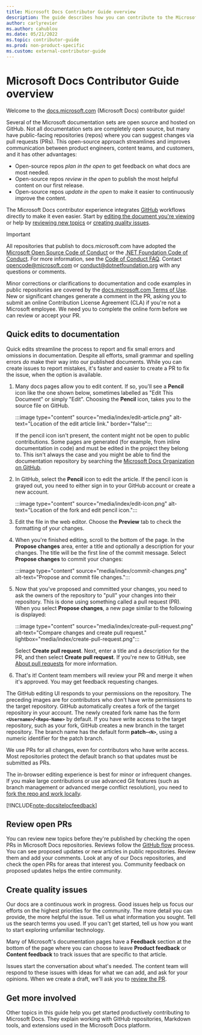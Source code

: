 ```yaml
---
title: Microsoft Docs Contributor Guide overview
description: The guide describes how you can contribute to the Microsoft documentation site docs.microsoft.com.
author: carlyrevier
ms.author: cahublou
ms.date: 05/21/2022
ms.topic: contributor-guide
ms.prod: non-product-specific
ms.custom: external-contributor-guide
---
```


# Microsoft Docs Contributor Guide overview

Welcome to the [docs.microsoft.com](https://docs.microsoft.com) (Microsoft Docs) contributor guide!

Several of the Microsoft documentation sets are open source and hosted on GitHub. Not all documentation sets are completely open source, but many have public-facing repositories (repos) where you can suggest changes via pull requests (PRs). This open-source approach streamlines and improves communication between product engineers, content teams, and customers, and it has other advantages:

- Open-source repos *plan in the open* to get feedback on what docs are most needed.
- Open-source repos *review in the open* to publish the most helpful content on our first release.
- Open-source repos *update in the open* to make it easier to continuously improve the content.

The Microsoft Docs contributor experience integrates [GitHub](https://github.com) workflows directly to make it even easier. Start by [editing the document you're viewing](#quick-edits-to-documentation) or help by [reviewing new topics](#review-open-prs) or [creating quality issues](#create-quality-issues).

> [!IMPORTANT]
> All repositories that publish to docs.microsoft.com have adopted the [Microsoft Open Source Code of Conduct](https://opensource.microsoft.com/codeofconduct/) or the [.NET Foundation Code of Conduct](https://dotnetfoundation.org/about/code-of-conduct). For more information, see the [Code of Conduct FAQ](https://opensource.microsoft.com/codeofconduct/faq/). Contact [opencode@microsoft.com](mailto:opencode@microsoft.com) or [conduct@dotnetfoundation.org](mailto:conduct@dotnetfoundation.org) with any questions or comments.
>
> Minor corrections or clarifications to documentation and code examples in public repositories are covered by the [docs.microsoft.com Terms of Use](/legal/termsofuse). New or significant changes generate a comment in the PR, asking you to submit an online Contribution License Agreement (CLA) if you're not a Microsoft employee. We need you to complete the online form before we can review or accept your PR.

## Quick edits to documentation

Quick edits streamline the process to report and fix small errors and omissions in documentation. Despite all efforts, small grammar and spelling errors *do* make their way into our published documents. While you can create issues to report mistakes, it's faster and easier to create a PR to fix the issue, when the option is available.

1. Many docs pages allow you to edit content. If so, you'll see a **Pencil** icon like the one shown below, sometimes labelled as "Edit This Document" or simply "Edit". Choosing the **Pencil** icon, takes you to the source file on GitHub.

   :::image type="content" source="media/index/edit-article.png" alt-text="Location of the edit article link." border="false":::

   If the pencil icon isn't present, the content might not be open to public contributions. Some pages are generated (for example, from inline documentation in code) and must be edited in the project they belong to. This isn't always the case and you might be able to find the documentation repository by searching the [Microsoft Docs Organization on GitHub](https://github.com/MicrosoftDocs).

2. In GitHub, select the **Pencil** icon to edit the article. If the pencil icon is grayed out, you need to either sign in to your GitHub account or create a new account.

   :::image type="content" source="media/index/edit-icon.png" alt-text="Location of the fork and edit pencil icon.":::

3. Edit the file in the web editor. Choose the **Preview** tab to check the formatting of your changes.

4. When you're finished editing, scroll to the bottom of the page. In the **Propose changes** area, enter a title and optionally a description for your changes. The title will be the first line of the commit message. Select **Propose changes** to commit your changes:

   :::image type="content" source="media/index/commit-changes.png" alt-text="Propose and commit file changes.":::

5. Now that you've proposed and committed your changes, you need to ask the owners of the repository to "pull" your changes into their repository. This is done using something called a pull request (PR). When you select **Propose changes**, a new page similar to the following is displayed:

   :::image type="content" source="media/index/create-pull-request.png" alt-text="Compare changes and create pull request." lightbox="media/index/create-pull-request.png":::

   Select **Create pull request**. Next, enter a title and a description for the PR, and then select **Create pull request**. If you're new to GitHub, see [About pull requests](https://docs.github.com/articles/using-pull-requests) for more information.

6. That's it! Content team members will review your PR and merge it when it's approved. You may get feedback requesting changes.

The GitHub editing UI responds to your permissions on the repository. The preceding images are for contributors who don't have write permissions to the target repository. GitHub automatically creates a fork of the target repository in your account. The newly created fork name has the form **`<Username>`/`<Repo-Name>`** by default. If you have write access to the target repository, such as your fork, GitHub creates a new branch in the target repository. The branch name has the default form **patch-`<N>`**, using a numeric identifier for the patch branch.

We use PRs for all changes, even for contributors who have write access. Most repositories protect the default branch so that updates must be submitted as PRs.

The in-browser editing experience is best for minor or infrequent changes. If you make large contributions or use advanced Git features (such as branch management or advanced merge conflict resolution), you need to [fork the repo and work locally](how-to-write-workflows-major.md).

[!INCLUDE[note-docsitelocfeedback](includes/note-docsitelocfeedback.md)]

## Review open PRs

You can review new topics before they're published by checking the open PRs in Microsoft Docs repositories. Reviews follow the [GitHub flow](https://docs.github.com/articles/github-flow) process. You can see proposed updates or new articles in public repositories. Review them and add your comments. Look at any of our Docs repositories, and check the open PRs for areas that interest you. Community feedback on proposed updates helps the entire community.

## Create quality issues

Our docs are a continuous work in progress. Good issues help us focus our efforts on the highest priorities for the community. The more detail you can provide, the more helpful the issue. Tell us what information you sought. Tell us the search terms you used. If you can't get started, tell us how you want to start exploring unfamiliar technology.

Many of Microsoft's documentation pages have a **Feedback** section at the bottom of the page where you can choose to leave **Product feedback** or **Content feedback** to track issues that are specific to that article.

Issues start the conversation about what's needed. The content team will respond to these issues with ideas for what we can add, and ask for your opinions. When we create a draft, we'll ask you to [review the PR](#review-open-prs).

## Get more involved

Other topics in this guide help you get started productively contributing to Microsoft Docs. They explain working with GitHub repositories, Markdown tools, and extensions used in the Microsoft Docs platform.
